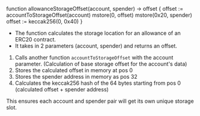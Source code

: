 function allowanceStorageOffset(account, spender) -> offset {
offset := accountToStorageOffset(account)
mstore(0, offset)
mstore(0x20, spender)
offset := keccak256(0, 0x40)
}

- The function calculates the storage location for an allowance of an ERC20 contract.
- It takes in 2 parameters (account, spender) and returns an offset.

1. Calls another function `accountToStorageOffset` with the account parameter. (Calculation of base storage offset for the account's data)
2. Stores the calculated offset in memory at pos 0
3. Stores the spender address in memory as pos 32
4. Calculates the keccak256 hash of the 64 bytes starting from pos 0 (calculated offset + spender address)

This ensures each account and spender pair will get its own unique storage slot.
